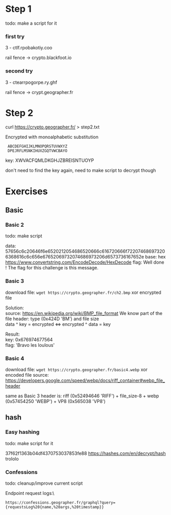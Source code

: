 # Step 1

todo: make a script for it

### first try

3 - ctlf.rpobakotiy.coo

rail fence -> crypto.blackfoot.io

### second try

3 - ctearrpogorpe.ry.ghf

rail fence -> crypt.geographer.fr

# Step 2

curl https://crypto.geographer.fr/ > step2.txt

Encrypted with monoalphabetic substitution

     ABCDEFGHIJKLMNOPQRSTUVWXYZ
     DPEJRFLMSNKIHUXZGQTVWCBAYO
key: XWVACFQMLDKGHJZBREISNTUOYP

don't need to find the key again, need to make script to decrypt though

# Exercises

## Basic

### Basic 2

todo: make script

data: 57656c6c20646f6e6520212054686520666c616720666f722074686973206368616c6c656e67652069732074686973206d6573736167652e
base: hex https://www.convertstring.com/EncodeDecode/HexDecode
flag: Well done ! The flag for this challenge is this message.

### Basic 3

download file: ```wget https://crypto.geographer.fr/ch2.bmp```
xor encrypted file

Solution:\
source: https://en.wikipedia.org/wiki/BMP_file_format
We know part of the file header: type (0x424D 'BM') and file size\
data ^ key = encrypted <=> encrypted ^ data = key

Result:\
key: 0x676974677564\
flag: 'Bravo les loulous'

### Basic 4

download file: ```wget https://crypto.geographer.fr/basic4.webp```
xor encoded file
source: https://developers.google.com/speed/webp/docs/riff_container#webp_file_header

same as Basic 3
header is: riff (0x52494646 'RIFF') + file_size-8 + webp (0x57454250 'WEBP') + VP8 (0x565038 'VP8')

## hash

### Easy hashing

todo: make script for it

37f62f1363b04df4370753037853fe88
https://hashes.com/en/decrypt/hash
trololo

### Confessions

todo: cleanup/improve current script

Endpoint request logs:\
```
https://confessions.geographer.fr/graphql?query={requestsLog%20{name,%20args,%20timestamp}}
```
